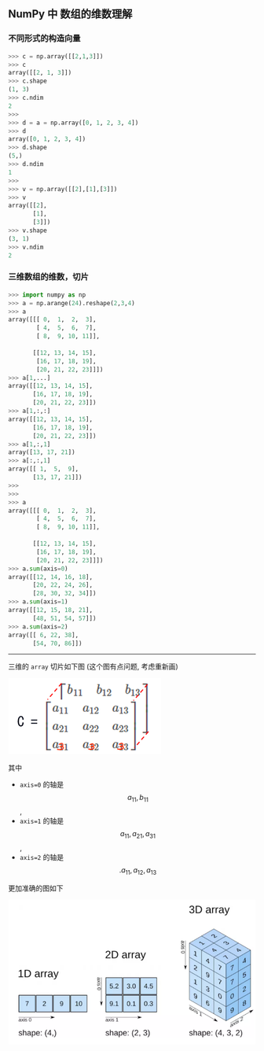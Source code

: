 ## NumPy 中 数组的维数理解

### 不同形式的构造向量

```python
>>> c = np.array([[2,1,3]])
>>> c
array([[2, 1, 3]])
>>> c.shape
(1, 3)
>>> c.ndim
2
>>>
>>> d = a = np.array([0, 1, 2, 3, 4])
>>> d
array([0, 1, 2, 3, 4])
>>> d.shape
(5,)
>>> d.ndim
1
>>>
>>> v = np.array([[2],[1],[3]])
>>> v
array([[2],
       [1],
       [3]])
>>> v.shape
(3, 1)
>>> v.ndim
2
```



### 三维数组的维数，切片

```python
>>> import numpy as np
>>> a = np.arange(24).reshape(2,3,4)
>>> a
array([[[ 0,  1,  2,  3],
        [ 4,  5,  6,  7],
        [ 8,  9, 10, 11]],

       [[12, 13, 14, 15],
        [16, 17, 18, 19],
        [20, 21, 22, 23]]])
>>> a[1,...]
array([[12, 13, 14, 15],
       [16, 17, 18, 19],
       [20, 21, 22, 23]])
>>> a[1,:,:]
array([[12, 13, 14, 15],
       [16, 17, 18, 19],
       [20, 21, 22, 23]])
>>> a[1,:,1]
array([13, 17, 21])
>>> a[:,:,1]
array([[ 1,  5,  9],
       [13, 17, 21]])
>>>       
>>>
>>> a
array([[[ 0,  1,  2,  3],
        [ 4,  5,  6,  7],
        [ 8,  9, 10, 11]],

       [[12, 13, 14, 15],
        [16, 17, 18, 19],
        [20, 21, 22, 23]]])
>>> a.sum(axis=0)
array([[12, 14, 16, 18],
       [20, 22, 24, 26],
       [28, 30, 32, 34]])
>>> a.sum(axis=1)
array([[12, 15, 18, 21],
       [48, 51, 54, 57]])
>>> a.sum(axis=2)
array([[ 6, 22, 38],
       [54, 70, 86]])
```

---

三维的 `array` 切片如下图 (这个图有点问题, 考虑重新画)

![python3Darray](../LearningPython_fig/python3Darray.png)

其中

-  `axis=0` 的轴是 $$a_{11}, b_{11}$$,
-   `axis=1` 的轴是  $$a_{11}, a_{21}, a_{31}$$, 
-   `axis=2` 的轴是  $$.a_{11}, a_{12}, a_{13}$$



更加准确的图如下

![1D2D3DArray](../LearningPython_fig/1D2D3DArray.png)

